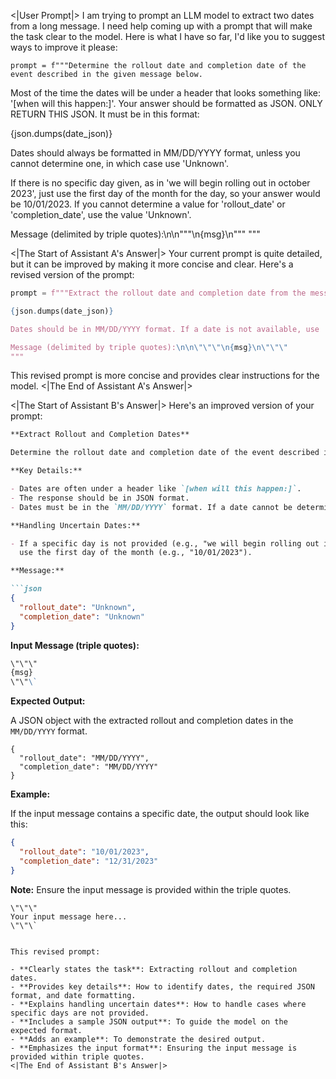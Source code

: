 <|User Prompt|>
I am trying to prompt an LLM model to extract two dates from a long message. I need help coming up with a prompt that will make the task clear to the model.  Here is what I have so far, I'd like you to suggest ways to improve it please:

    prompt = f"""Determine the rollout date and completion date of the event described in the given message below. 
Most of the time the dates will be under a header that looks something like: '[when will this happen:]'. 
Your answer should be formatted as JSON. ONLY RETURN THIS JSON. It must be in this format:

{json.dumps(date_json)}

Dates should always be formatted in MM/DD/YYYY format, unless you cannot determine one, in which case use 'Unknown'.

If there is no specific day given, as in 'we will begin rolling out in october 2023', just use the first day of the month for the day, so your 
answer would be 10/01/2023.
If you cannot determine a value for 'rollout_date' or 'completion_date', use the value 'Unknown'.
    
Message (delimited by triple quotes):\n\n\"\"\"\n{msg}\n\"\"\" 
"""

<|The Start of Assistant A's Answer|>
Your current prompt is quite detailed, but it can be improved by making it more concise and clear. Here's a revised version of the prompt:

```python
prompt = f"""Extract the rollout date and completion date from the message below. The dates are usually under a header like: '[when will this happen:]'. Provide your answer as a JSON object in this format:

{json.dumps(date_json)}

Dates should be in MM/DD/YYYY format. If a date is not available, use 'Unknown'. If only the month and year are given, use the first day of the month (e.g., 'October 2023' should be '10/01/2023'). If you cannot determine 'rollout_date' or 'completion_date', use 'Unknown'.

Message (delimited by triple quotes):\n\n\"\"\"\n{msg}\n\"\"\" 
"""
```

This revised prompt is more concise and provides clear instructions for the model.
<|The End of Assistant A's Answer|>

<|The Start of Assistant B's Answer|>
Here's an improved version of your prompt:

```markdown
**Extract Rollout and Completion Dates**

Determine the rollout date and completion date of the event described in the given message.

**Key Details:**

- Dates are often under a header like `[when will this happen:]`.
- The response should be in JSON format.
- Dates must be in the `MM/DD/YYYY` format. If a date cannot be determined, use `'Unknown'`.

**Handling Uncertain Dates:**

- If a specific day is not provided (e.g., "we will begin rolling out in October 2023"), 
  use the first day of the month (e.g., "10/01/2023").

**Message:**

```json
{
  "rollout_date": "Unknown",
  "completion_date": "Unknown"
}
```

**Input Message (triple quotes):**

```markdown
\"\"\"
{msg}
\"\"\`
```

**Expected Output:**

A JSON object with the extracted rollout and completion dates in the `MM/DD/YYYY` format.
```
{
  "rollout_date": "MM/DD/YYYY",
  "completion_date": "MM/DD/YYYY"
}
```

**Example:**

If the input message contains a specific date, the output should look like this:

```json
{
  "rollout_date": "10/01/2023",
  "completion_date": "12/31/2023"
}
```

**Note:** Ensure the input message is provided within the triple quotes.
```
\"\"\"
Your input message here...
\"\"\`
```
```

This revised prompt:

- **Clearly states the task**: Extracting rollout and completion dates.
- **Provides key details**: How to identify dates, the required JSON format, and date formatting.
- **Explains handling uncertain dates**: How to handle cases where specific days are not provided.
- **Includes a sample JSON output**: To guide the model on the expected format.
- **Adds an example**: To demonstrate the desired output.
- **Emphasizes the input format**: Ensuring the input message is provided within triple quotes.
<|The End of Assistant B's Answer|>